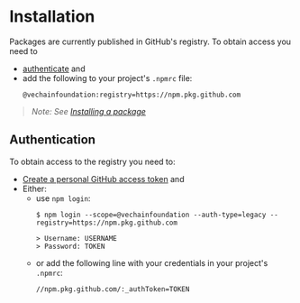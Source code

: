 # Installation
Packages are currently published in GitHub's registry.
To obtain access you need to
- [authenticate](#authentication) and 
- add the following to your project's `.npmrc` file:
    ```
    @vechainfoundation:registry=https://npm.pkg.github.com
    ```
> *Note: See [Installing a package](https://docs.github.com/en/packages/working-with-a-github-packages-registry/working-with-the-npm-registry#installing-a-package)*

## Authentication
To obtain access to the registry you need to:
- [Create a personal GitHub access token](https://docs.github.com/en/authentication/keeping-your-account-and-data-secure/creating-a-personal-access-token) and
- Either:
    - use `npm login`:
        ```
        $ npm login --scope=@vechainfoundation --auth-type=legacy --registry=https://npm.pkg.github.com
        
        > Username: USERNAME
        > Password: TOKEN
        ```
    - or add the following line with your credentials in your project's `.npmrc`:
        ```
        //npm.pkg.github.com/:_authToken=TOKEN
        ```